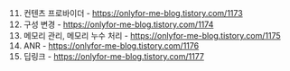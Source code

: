 11. 컨텐츠 프로바이더 - https://onlyfor-me-blog.tistory.com/1173
12. 구성 변경 - https://onlyfor-me-blog.tistory.com/1174
13. 메모리 관리, 메모리 누수 처리 - https://onlyfor-me-blog.tistory.com/1175
14. ANR - https://onlyfor-me-blog.tistory.com/1176
15. 딥링크 - https://onlyfor-me-blog.tistory.com/1177